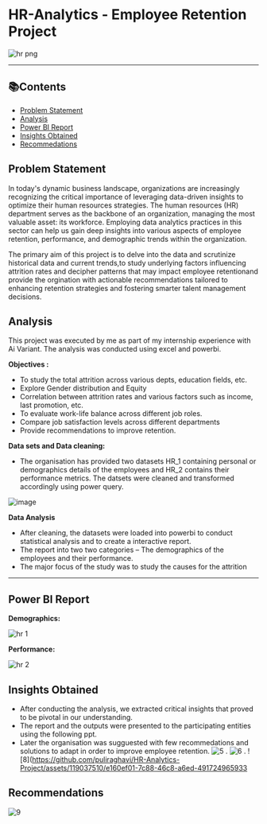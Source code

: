 # HR-Analytics - Employee Retention Project
![hr png](https://github.com/puliraghavi/HR-Analytics-Project/assets/119037510/f06a4e1a-cb44-41b3-a89a-7907d3fcf918)

***

## 📚Contents
- [Problem Statement](#problem-statement)
- [Analysis](analysis)
- [Power BI Report](#power-bi-report)
- [Insights Obtained](#insights-obtained)
- [Recommedations](#recommedations)


## Problem Statement
In today's dynamic business landscape, organizations are increasingly recognizing the critical importance of leveraging data-driven insights to optimize their human resources strategies. The human resources (HR) department serves as the backbone of an organization, managing the most valuable asset: its workforce. Employing data analytics practices in this sector can help us gain deep insights into various aspects of employee retention, performance, and demographic trends within the organization.

The primary aim of this project is to delve into the data and scrutinize historical data and current trends,to study underlying factors influencing attrition rates and decipher patterns that may impact employee retentionand provide the orgination with actionable recommendations tailored to enhancing retention strategies and fostering smarter talent management decisions.

## Analysis
This project was executed by me as part of my internship experience with Ai Variant.
The analysis was conducted using excel and powerbi. 

**Objectives :**
- To study the total attrition across various depts, education fields, etc.
- Explore Gender distribution and Equity
- Correlation between attrition rates and various factors such as income, last promotion, etc.
- To evaluate work-life balance across different job roles.
- Compare job satisfaction levels across different departments
- Provide recommendations to improve retention.


**Data sets and Data cleaning:** 
- The organisation has provided two datasets HR_1 containing personal or demographics details of the employees and HR_2 contains their performance metrics. The datsets were cleaned and transformed accordingly using power query.

![image](https://github.com/puliraghavi/HR-Analytics-Project/assets/119037510/e0ffd66b-f43b-4e73-9b7d-89fb32b9f582)


**Data Analysis**
- After cleaning, the datasets were loaded into powerbi to conduct statistical analysis and to create a interactive report.
- The report into two two categories – The demographics of the employees and their performance.
- The major focus of the study was to study the causes for the attrition

***

## Power BI Report

**Demographics:**

![hr 1](https://github.com/puliraghavi/HR-Analytics-Project/assets/119037510/932cc9c4-ef3a-45e6-8165-4ecd7d7e99b7)

**Performance:**

![hr 2](https://github.com/puliraghavi/HR-Analytics-Project/assets/119037510/35dc0f98-f214-442b-8126-ece02ae89579)

## Insights Obtained
- After conducting the analysis, we extracted critical insights that proved to be pivotal in our understanding.
- The report and the outputs were presented to the participating entities using the following ppt.
- Later the organisation was sugguested with few recommedations and solutions to adapt in order to improve employee retention.
![5](https://github.com/puliraghavi/HR-Analytics-Project/assets/119037510/ddf1ca1c-9fab-4112-9c09-3eb225e7db91)
.
![6](https://github.com/puliraghavi/HR-Analytics-Project/assets/119037510/a80c3c43-4f6a-4c63-97d4-0c832210f40b)
.
![8](https://github.com/puliraghavi/HR-Analytics-Project/assets/119037510/e160ef01-7c88-46c8-a6ed-491724965933

## Recommendations

![9](https://github.com/puliraghavi/HR-Analytics-Project/assets/119037510/ad523055-99bd-4003-9523-f8569ea8599d)





